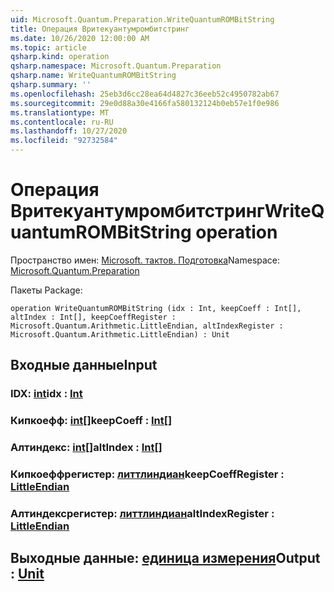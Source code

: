 ```yaml
---
uid: Microsoft.Quantum.Preparation.WriteQuantumROMBitString
title: Операция Вритекуантумромбитстринг
ms.date: 10/26/2020 12:00:00 AM
ms.topic: article
qsharp.kind: operation
qsharp.namespace: Microsoft.Quantum.Preparation
qsharp.name: WriteQuantumROMBitString
qsharp.summary: ''
ms.openlocfilehash: 25eb3d6cc28ea64d4827c36eeb52c4950782ab67
ms.sourcegitcommit: 29e0d88a30e4166fa580132124b0eb57e1f0e986
ms.translationtype: MT
ms.contentlocale: ru-RU
ms.lasthandoff: 10/27/2020
ms.locfileid: "92732584"
---
```

# <a name="writequantumrombitstring-operation"></a><span data-ttu-id="f1d74-102">Операция Вритекуантумромбитстринг</span><span class="sxs-lookup"><span data-stu-id="f1d74-102">WriteQuantumROMBitString operation</span></span>

<span data-ttu-id="f1d74-103">Пространство имен: [Microsoft. тактов. Подготовка](xref:Microsoft.Quantum.Preparation)</span><span class="sxs-lookup"><span data-stu-id="f1d74-103">Namespace: [Microsoft.Quantum.Preparation](xref:Microsoft.Quantum.Preparation)</span></span>

<span data-ttu-id="f1d74-104">Пакеты [](https://nuget.org/packages/)</span><span class="sxs-lookup"><span data-stu-id="f1d74-104">Package: [](https://nuget.org/packages/)</span></span>




```qsharp
operation WriteQuantumROMBitString (idx : Int, keepCoeff : Int[], altIndex : Int[], keepCoeffRegister : Microsoft.Quantum.Arithmetic.LittleEndian, altIndexRegister : Microsoft.Quantum.Arithmetic.LittleEndian) : Unit
```


## <a name="input"></a><span data-ttu-id="f1d74-105">Входные данные</span><span class="sxs-lookup"><span data-stu-id="f1d74-105">Input</span></span>

### <a name="idx--int"></a><span data-ttu-id="f1d74-106">IDX: [int](xref:microsoft.quantum.lang-ref.int)</span><span class="sxs-lookup"><span data-stu-id="f1d74-106">idx : [Int](xref:microsoft.quantum.lang-ref.int)</span></span>




### <a name="keepcoeff--int"></a><span data-ttu-id="f1d74-107">Кипкоефф: [int](xref:microsoft.quantum.lang-ref.int)[]</span><span class="sxs-lookup"><span data-stu-id="f1d74-107">keepCoeff : [Int](xref:microsoft.quantum.lang-ref.int)[]</span></span>




### <a name="altindex--int"></a><span data-ttu-id="f1d74-108">Алтиндекс: [int](xref:microsoft.quantum.lang-ref.int)[]</span><span class="sxs-lookup"><span data-stu-id="f1d74-108">altIndex : [Int](xref:microsoft.quantum.lang-ref.int)[]</span></span>




### <a name="keepcoeffregister--littleendian"></a><span data-ttu-id="f1d74-109">Кипкоеффрегистер: [литтлиндиан](xref:Microsoft.Quantum.Arithmetic.LittleEndian)</span><span class="sxs-lookup"><span data-stu-id="f1d74-109">keepCoeffRegister : [LittleEndian](xref:Microsoft.Quantum.Arithmetic.LittleEndian)</span></span>




### <a name="altindexregister--littleendian"></a><span data-ttu-id="f1d74-110">Алтиндексрегистер: [литтлиндиан](xref:Microsoft.Quantum.Arithmetic.LittleEndian)</span><span class="sxs-lookup"><span data-stu-id="f1d74-110">altIndexRegister : [LittleEndian](xref:Microsoft.Quantum.Arithmetic.LittleEndian)</span></span>





## <a name="output--unit"></a><span data-ttu-id="f1d74-111">Выходные данные: [единица измерения](xref:microsoft.quantum.lang-ref.unit)</span><span class="sxs-lookup"><span data-stu-id="f1d74-111">Output : [Unit](xref:microsoft.quantum.lang-ref.unit)</span></span>


